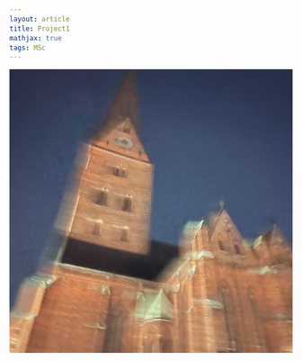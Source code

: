 ```yaml
---
layout: article
title: Project1
mathjax: true
tags: MSc
---
```



<img class="image image--xl" src="https://github.com/1uwang/1uwang.github.io/blob/master/docs/images/3395F6E7-E427-4E9B-85F4-92274C993F44.JPG"/>

